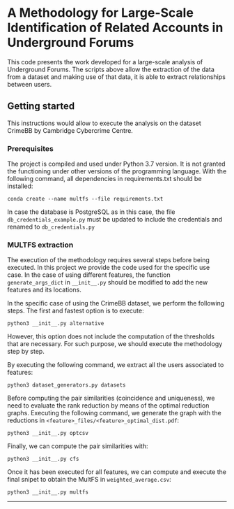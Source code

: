 # A Methodology for Large-Scale Identification of Related Accounts in Underground Forums

This code presents the work developed for a large-scale analysis of Underground Forums. The scripts above allow the extraction of the data from a dataset and making use of that data, it is able to extract relationships between users.

## Getting started
This instructions would allow to execute the analysis on the dataset CrimeBB by Cambridge Cybercrime Centre.
### Prerequisites
The project is compiled and used under Python 3.7 version. It is not granted the functioning under other versions of the programming language. With the following command, all dependencies in requirements.txt should be installed:

```
conda create --name multfs --file requirements.txt
```

In case the database is PostgreSQL as in this case, the file ```db_credentials_example.py``` must be updated to include the credentials and renamed to ```db_credentials.py```

### MULTFS extraction
The execution of the methodology requires several steps before being executed. In this project we provide the code used for the specific use case. In the case of using different features, the function ```generate_args_dict```  in ```__init__.py``` should be modified to add the new features and its locations.

In the specific case of using the CrimeBB dataset, we perform the following steps. The first and fastest option is to execute:
```
python3 __init__.py alternative
```

However, this option does not include the computation of the thresholds that are necessary. For such purpose, we should execute the methodology step by step.

By executing the following command, we extract all the users associated to features:

```
python3 dataset_generators.py datasets
```

Before computing the pair similarities (coincidence and uniqueness), we need to evaluate the rank reduction by means of the optimal reduction graphs. Executing the following command, we generate the graph with the reductions in ```<feature>_files/<feature>_optimal_dist.pdf```:

```
python3 __init__.py optcsv
``` 

Finally, we can compute the pair similarities with:

```
python3 __init__.py cfs
```

Once it has been executed for all features, we can compute and execute the final snipet to obtain the MultFS in ```weighted_average.csv```:

```
python3 __init__.py multfs
```
___


